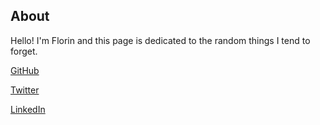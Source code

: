 ## About

Hello! I'm Florin and this page is dedicated to the random things I tend to forget.

[GitHub](https://github.com/lipanski/)

[Twitter](https://twitter.com/helloflorin)

[LinkedIn](https://www.linkedin.com/in/florinlipan/)

